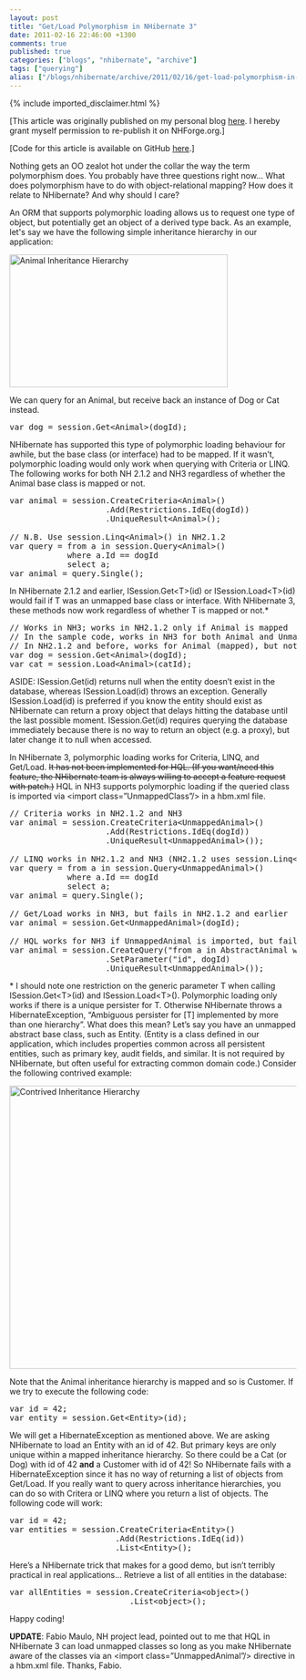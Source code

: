 ```yaml
---
layout: post
title: "Get/Load Polymorphism in NHibernate 3"
date: 2011-02-16 22:46:00 +1300
comments: true
published: true
categories: ["blogs", "nhibernate", "archive"]
tags: ["querying"]
alias: ["/blogs/nhibernate/archive/2011/02/16/get-load-polymorphism-in-nhibernate-3.aspx"]
---
```

<!-- more -->
{% include imported_disclaimer.html %}
<p>[This article was originally published on my personal blog <a href="http://jameskovacs.com/2011/02/16/getload-polymorphism-in-nhibernate-3/">here</a>. I hereby grant myself permission to re-publish it on NHForge.org.]</p>  <p>[Code for this article is available on GitHub <a href="https://github.com/JamesKovacs/NH3Features/tree/03-GetLoadPolymorphism-Updated">here</a>.]</p>  <p>Nothing gets an OO zealot hot under the collar the way the term polymorphism does. You probably have three questions right now… What does polymorphism have to do with object-relational mapping? How does it relate to NHibernate? And why should I care?</p>  <p>An ORM that supports polymorphic loading allows us to request one type of object, but potentially get an object of a derived type back. As an example, let's say we have the following simple inheritance hierarchy in our application:</p>  <p><img style="border-right-width: 0px; padding-left: 0px; padding-right: 0px; display: inline; border-top-width: 0px; border-bottom-width: 0px; border-left-width: 0px; padding-top: 0px" title="Animal Inheritance Hierarchy" border="0" alt="Animal Inheritance Hierarchy" src="/cfs-file.ashx/__key/CommunityServer.Blogs.Components.WeblogFiles/nhibernate/_5F00_ClassDiagram_5F00_35C5B6A3.png" width="383" height="233" /></p>  <p>We can query for an Animal, but receive back an instance of Dog or Cat instead.</p>  <pre class="brush: csharp;">var dog = session.Get&lt;Animal&gt;(dogId);</pre>

<p>NHibernate has supported this type of polymorphic loading behaviour for awhile, but the base class (or interface) had to be mapped. If it wasn’t, polymorphic loading would only work when querying with Criteria or LINQ. The following works for both NH 2.1.2 and NH3 regardless of whether the Animal base class is mapped or not.</p>

<pre class="brush: csharp;">var animal = session.CreateCriteria&lt;Animal&gt;()
                    .Add(Restrictions.IdEq(dogId))
                    .UniqueResult&lt;Animal&gt;();

// N.B. Use session.Linq&lt;Animal&gt;() in NH2.1.2
var query = from a in session.Query&lt;Animal&gt;()
            where a.Id == dogId
            select a;
var animal = query.Single();</pre>

<p>In NHibernate 2.1.2 and earlier, ISession.Get&lt;T&gt;(id) or ISession.Load&lt;T&gt;(id) would fail if T was an unmapped base class or interface. With NHibernate 3, these methods now work regardless of whether T is mapped or not.*</p>

<pre class="brush: csharp;">// Works in NH3; works in NH2.1.2 only if Animal is mapped
// In the sample code, works in NH3 for both Animal and UnmappedAnimal base classes
// In NH2.1.2 and before, works for Animal (mapped), but not UnmappedAnimal
var dog = session.Get&lt;Animal&gt;(dogId);
var cat = session.Load&lt;Animal&gt;(catId);</pre>

<p>ASIDE: ISession.Get(id) returns null when the entity doesn’t exist in the database, whereas ISession.Load(id) throws an exception. Generally ISession.Load(id) is preferred if you know the entity should exist as NHibernate can return a proxy object that delays hitting the database until the last possible moment. ISession.Get(id) requires querying the database immediately because there is no way to return an object (e.g. a proxy), but later change it to null when accessed.</p>

<p>In NHibernate 3, polymorphic loading works for Criteria, LINQ, and Get/Load. <strike>It has not been implemented for HQL. (If you want/need this feature, the NHibernate team is always willing to accept a feature request with patch.)</strike> HQL in NH3 supports polymorphic loading if the queried class is imported via &lt;import class=”UnmappedClass”/&gt; in a hbm.xml file.</p>

<pre class="brush: csharp;">// Criteria works in NH2.1.2 and NH3
var animal = session.CreateCriteria&lt;UnmappedAnimal&gt;()
                    .Add(Restrictions.IdEq(dogId))
                    .UniqueResult&lt;UnmappedAnimal&gt;());

// LINQ works in NH2.1.2 and NH3 (NH2.1.2 uses session.Linq&lt;T&gt;())
var query = from a in session.Query&lt;UnmappedAnimal&gt;()
            where a.Id == dogId
            select a;
var animal = query.Single();

// Get/Load works in NH3, but fails in NH2.1.2 and earlier
var animal = session.Get&lt;UnmappedAnimal&gt;(dogId);

// HQL works for NH3 if UnmappedAnimal is imported, but fails for NH2.1.2
var animal = session.CreateQuery(&quot;from a in AbstractAnimal where a.id = :id&quot;)
                    .SetParameter(&quot;id&quot;, dogId)
                    .UniqueResult&lt;UnmappedAnimal&gt;());</pre>

<p>* I should note one restriction on the generic parameter T when calling ISession.Get&lt;T&gt;(id) and ISession.Load&lt;T&gt;(). Polymorphic loading only works if there is a unique persister for T. Otherwise NHibernate throws a HibernateException, “Ambiguous persister for [T] implemented by more than one hierarchy”. What does this mean? Let’s say you have an unmapped abstract base class, such as Entity. (Entity is a class defined in our application, which includes properties common across all persistent entities, such as primary key, audit fields, and similar. It is not required by NHibernate, but often useful for extracting common domain code.) Consider the following contrived example:</p>

<p><img style="background-image: none; border-right-width: 0px; padding-left: 0px; padding-right: 0px; display: inline; border-top-width: 0px; border-bottom-width: 0px; border-left-width: 0px; padding-top: 0px" title="Contrived Inheritance Hierarchy" border="0" alt="Contrived Inheritance Hierarchy" src="/cfs-file.ashx/__key/CommunityServer.Blogs.Components.WeblogFiles/nhibernate/_5F00_ClassDiagram_5F00_215FF118.png" width="599" height="497" /></p>

<p>Note that the Animal inheritance hierarchy is mapped and so is Customer. If we try to execute the following code:</p>

<pre class="brush: csharp;">var id = 42;
var entity = session.Get&lt;Entity&gt;(id);</pre>

<p>We will get a HibernateException as mentioned above. We are asking NHibernate to load an Entity with an id of 42. But primary keys are only unique within a mapped inheritance hierarchy. So there could be a Cat (or Dog) with id of 42 <b>and</b> a Customer with id of 42! So NHibernate fails with a HibernateException since it has no way of returning a list of objects from Get/Load. If you really want to query across inheritance hierarchies, you can do so with Critera or LINQ where you return a list of objects. The following code will work:</p>

<pre class="brush: csharp;">var id = 42;
var entities = session.CreateCriteria&lt;Entity&gt;()
                      .Add(Restrictions.IdEq(id))
                      .List&lt;Entity&gt;();</pre>

<p>Here’s a NHibernate trick that makes for a good demo, but isn’t terribly practical in real applications… Retrieve a list of all entities in the database:</p>

<pre class="brush: csharp;">var allEntities = session.CreateCriteria&lt;object&gt;()
                         .List&lt;object&gt;();</pre>

<p>Happy coding!</p>

<p><strong>UPDATE</strong>: Fabio Maulo, NH project lead, pointed out to me that HQL in NHibernate 3 can load unmapped classes so long as you make NHibernate aware of the classes via an &lt;import class=”UnmappedAnimal”/&gt; directive in a hbm.xml file. Thanks, Fabio.</p>
